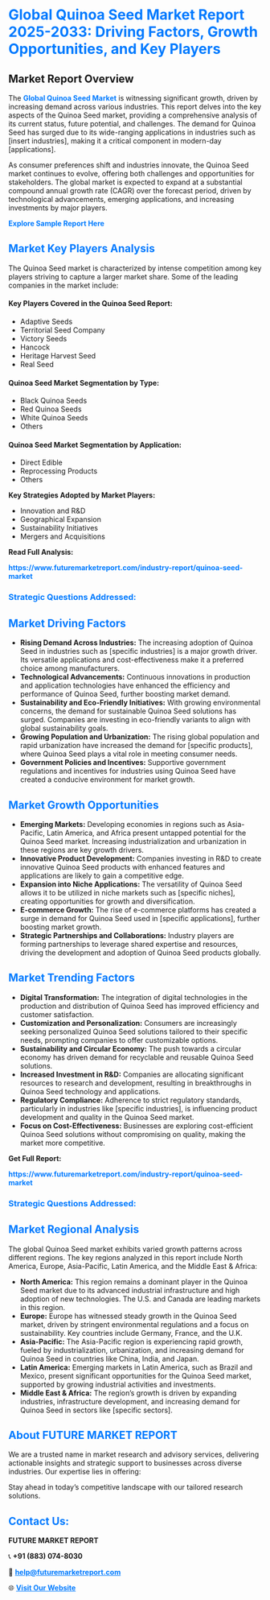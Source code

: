 <h1 style="color: #007BFF;">Global Quinoa Seed Market Report 2025-2033: Driving Factors, Growth Opportunities, and Key Players</h1>

<section id="overview">
<h2>Market Report Overview</h2>
<p>The <a href="https://www.futuremarketreport.com/industry-report/quinoa-seed-market" style="color: #007BFF; text-decoration: none;"><strong>Global Quinoa Seed Market</strong></a> is witnessing significant growth, driven by increasing demand across various industries. This report delves into the key aspects of the Quinoa Seed market, providing a comprehensive analysis of its current status, future potential, and challenges. The demand for Quinoa Seed has surged due to its wide-ranging applications in industries such as [insert industries], making it a critical component in modern-day [applications].</p>
<p>As consumer preferences shift and industries innovate, the Quinoa Seed market continues to evolve, offering both challenges and opportunities for stakeholders. The global market is expected to expand at a substantial compound annual growth rate (CAGR) over the forecast period, driven by technological advancements, emerging applications, and increasing investments by major players.</p>
</section>

<section id="overview">
<p><a href="https://www.futuremarketreport.com/request-sample/reportId=105392" style="color: #007BFF; text-decoration: none;"><strong>Explore Sample Report Here</strong></a></p>
</section>

<section id="key-players">
<h2 style="color: #007BFF;">Market Key Players Analysis</h2>
<p>The Quinoa Seed market is characterized by intense competition among key players striving to capture a larger market share. Some of the leading companies in the market include:</p>
<h4>Key Players Covered in the Quinoa Seed Report:</h4>
<ul><li>Adaptive Seeds</li><li>Territorial Seed Company</li><li>Victory Seeds</li><li>Hancock</li><li>Heritage Harvest Seed</li><li>Real Seed</li></ul>
<h4>Quinoa Seed Market Segmentation by Type:</h4>
<ul><li>Black Quinoa Seeds</li><li>Red Quinoa Seeds</li><li>White Quinoa Seeds</li><li>Others</li></ul>

<h4>Quinoa Seed Market Segmentation by Application:</h4>
<ul><li>Direct Edible</li><li>Reprocessing Products</li><li>Others</li></ul>
<p><strong>Key Strategies Adopted by Market Players:</strong></p>
<ul>
<li>Innovation and R&D</li>
<li>Geographical Expansion</li>
<li>Sustainability Initiatives</li>
<li>Mergers and Acquisitions</li>
</ul>
</section>

<section>
<p><strong>Read Full Analysis: </strong></p><a href="https://www.futuremarketreport.com/industry-report/quinoa-seed-market" style="color: #007BFF; text-decoration: none;"><strong>https://www.futuremarketreport.com/industry-report/quinoa-seed-market</strong></a>
<h3 style="color: #007BFF;">Strategic Questions Addressed:</h3>
</section>

<section id="driving-factors">
<h2 style="color: #007BFF;">Market Driving Factors</h2>
<ul>
<li><strong>Rising Demand Across Industries:</strong> The increasing adoption of Quinoa Seed in industries such as [specific industries] is a major growth driver. Its versatile applications and cost-effectiveness make it a preferred choice among manufacturers.</li>
<li><strong>Technological Advancements:</strong> Continuous innovations in production and application technologies have enhanced the efficiency and performance of Quinoa Seed, further boosting market demand.</li>
<li><strong>Sustainability and Eco-Friendly Initiatives:</strong> With growing environmental concerns, the demand for sustainable Quinoa Seed solutions has surged. Companies are investing in eco-friendly variants to align with global sustainability goals.</li>
<li><strong>Growing Population and Urbanization:</strong> The rising global population and rapid urbanization have increased the demand for [specific products], where Quinoa Seed plays a vital role in meeting consumer needs.</li>
<li><strong>Government Policies and Incentives:</strong> Supportive government regulations and incentives for industries using Quinoa Seed have created a conducive environment for market growth.</li>
</ul>
</section>

<section id="growth-opportunities">
<h2 style="color: #007BFF;">Market Growth Opportunities</h2>
<ul>
<li><strong>Emerging Markets:</strong> Developing economies in regions such as Asia-Pacific, Latin America, and Africa present untapped potential for the Quinoa Seed market. Increasing industrialization and urbanization in these regions are key growth drivers.</li>
<li><strong>Innovative Product Development:</strong> Companies investing in R&D to create innovative Quinoa Seed products with enhanced features and applications are likely to gain a competitive edge.</li>
<li><strong>Expansion into Niche Applications:</strong> The versatility of Quinoa Seed allows it to be utilized in niche markets such as [specific niches], creating opportunities for growth and diversification.</li>
<li><strong>E-commerce Growth:</strong> The rise of e-commerce platforms has created a surge in demand for Quinoa Seed used in [specific applications], further boosting market growth.</li>
<li><strong>Strategic Partnerships and Collaborations:</strong> Industry players are forming partnerships to leverage shared expertise and resources, driving the development and adoption of Quinoa Seed products globally.</li>
</ul>
</section>

<section id="trending-factors">
<h2 style="color: #007BFF;">Market Trending Factors</h2>
<ul>
<li><strong>Digital Transformation:</strong> The integration of digital technologies in the production and distribution of Quinoa Seed has improved efficiency and customer satisfaction.</li>
<li><strong>Customization and Personalization:</strong> Consumers are increasingly seeking personalized Quinoa Seed solutions tailored to their specific needs, prompting companies to offer customizable options.</li>
<li><strong>Sustainability and Circular Economy:</strong> The push towards a circular economy has driven demand for recyclable and reusable Quinoa Seed solutions.</li>
<li><strong>Increased Investment in R&D:</strong> Companies are allocating significant resources to research and development, resulting in breakthroughs in Quinoa Seed technology and applications.</li>
<li><strong>Regulatory Compliance:</strong> Adherence to strict regulatory standards, particularly in industries like [specific industries], is influencing product development and quality in the Quinoa Seed market.</li>
<li><strong>Focus on Cost-Effectiveness:</strong> Businesses are exploring cost-efficient Quinoa Seed solutions without compromising on quality, making the market more competitive.</li>
</ul>
</section>

<section>
<p><strong>Get Full Report: </strong></p><a href="https://www.futuremarketreport.com/industry-report/quinoa-seed-market" style="color: #007BFF; text-decoration: none;"><strong>https://www.futuremarketreport.com/industry-report/quinoa-seed-market</strong></a>
<h3 style="color: #007BFF;">Strategic Questions Addressed:</h3>
</section>


<section id="regional-analysis">
<h2 style="color: #007BFF;">Market Regional Analysis</h2>
<p>The global Quinoa Seed market exhibits varied growth patterns across different regions. The key regions analyzed in this report include North America, Europe, Asia-Pacific, Latin America, and the Middle East & Africa:</p>
<ul>
<li><strong>North America:</strong> This region remains a dominant player in the Quinoa Seed market due to its advanced industrial infrastructure and high adoption of new technologies. The U.S. and Canada are leading markets in this region.</li>
<li><strong>Europe:</strong> Europe has witnessed steady growth in the Quinoa Seed market, driven by stringent environmental regulations and a focus on sustainability. Key countries include Germany, France, and the U.K.</li>
<li><strong>Asia-Pacific:</strong> The Asia-Pacific region is experiencing rapid growth, fueled by industrialization, urbanization, and increasing demand for Quinoa Seed in countries like China, India, and Japan.</li>
<li><strong>Latin America:</strong> Emerging markets in Latin America, such as Brazil and Mexico, present significant opportunities for the Quinoa Seed market, supported by growing industrial activities and investments.</li>
<li><strong>Middle East & Africa:</strong> The region’s growth is driven by expanding industries, infrastructure development, and increasing demand for Quinoa Seed in sectors like [specific sectors].</li>
</ul>
</section>

<footer>
<h2 style="color: #007BFF;">About FUTURE MARKET REPORT</h2>
<p>We are a trusted name in market research and advisory services, delivering actionable insights and strategic support to businesses across diverse industries. Our expertise lies in offering:</p>

<p>Stay ahead in today’s competitive landscape with our tailored research solutions.</p>

<h2 style="color: #007BFF;">Contact Us:</h2>
<p><strong>FUTURE MARKET REPORT</strong></p>
<p>📞 <strong>+91 (883) 074-8030</strong></p>
<p>📧 <strong><a href="mailto:help@futuremarketreport.com" style="color: #007BFF;">help@futuremarketreport.com</a></strong></p>
<p>🌐 <strong><a href="https://www.futuremarketreport.com/" style="color: #007BFF;">Visit Our Website</a></strong></p>
</footer>